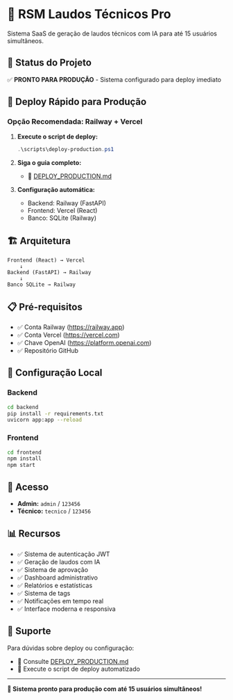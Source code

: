# 🚀 RSM Laudos Técnicos Pro

Sistema SaaS de geração de laudos técnicos com IA para até 15 usuários simultâneos.

## 🎯 Status do Projeto

✅ **PRONTO PARA PRODUÇÃO** - Sistema configurado para deploy imediato

## 🚀 Deploy Rápido para Produção

### Opção Recomendada: Railway + Vercel

1. **Execute o script de deploy:**
   ```powershell
   .\scripts\deploy-production.ps1
   ```

2. **Siga o guia completo:**
   - 📖 [DEPLOY_PRODUCTION.md](DEPLOY_PRODUCTION.md)

3. **Configuração automática:**
   - Backend: Railway (FastAPI)
   - Frontend: Vercel (React)
   - Banco: SQLite (Railway)

## 🏗️ Arquitetura

```
Frontend (React) → Vercel
    ↓
Backend (FastAPI) → Railway
    ↓
Banco SQLite → Railway
```

## 📋 Pré-requisitos

- ✅ Conta Railway (https://railway.app)
- ✅ Conta Vercel (https://vercel.com)
- ✅ Chave OpenAI (https://platform.openai.com)
- ✅ Repositório GitHub

## 🔧 Configuração Local

### Backend
```bash
cd backend
pip install -r requirements.txt
uvicorn app:app --reload
```

### Frontend
```bash
cd frontend
npm install
npm start
```

## 🔐 Acesso

- **Admin:** `admin` / `123456`
- **Técnico:** `tecnico` / `123456`

## 📊 Recursos

- ✅ Sistema de autenticação JWT
- ✅ Geração de laudos com IA
- ✅ Sistema de aprovação
- ✅ Dashboard administrativo
- ✅ Relatórios e estatísticas
- ✅ Sistema de tags
- ✅ Notificações em tempo real
- ✅ Interface moderna e responsiva

## 🚨 Suporte

Para dúvidas sobre deploy ou configuração:
- 📖 Consulte [DEPLOY_PRODUCTION.md](DEPLOY_PRODUCTION.md)
- 🔧 Execute o script de deploy automatizado

---

**🎉 Sistema pronto para produção com até 15 usuários simultâneos!**